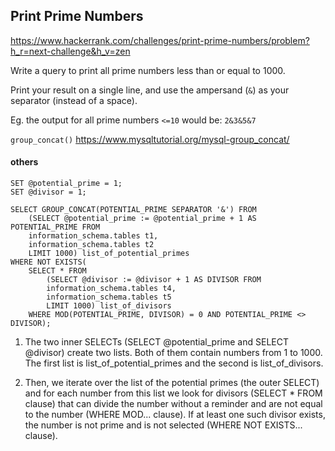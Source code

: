 ## Print Prime Numbers

https://www.hackerrank.com/challenges/print-prime-numbers/problem?h_r=next-challenge&h_v=zen

Write a query to print all prime numbers less than or equal to 1000. 

Print your result on a single line, and use the ampersand (`&`) as your separator (instead of a space).

Eg. the output for all prime numbers `<=10` would be: `2&3&5&7`


`group_concat()`
https://www.mysqltutorial.org/mysql-group_concat/


#### others
```mysql
SET @potential_prime = 1;
SET @divisor = 1;

SELECT GROUP_CONCAT(POTENTIAL_PRIME SEPARATOR '&') FROM
    (SELECT @potential_prime := @potential_prime + 1 AS POTENTIAL_PRIME FROM
    information_schema.tables t1,
    information_schema.tables t2
    LIMIT 1000) list_of_potential_primes
WHERE NOT EXISTS(
	SELECT * FROM
        (SELECT @divisor := @divisor + 1 AS DIVISOR FROM
	    information_schema.tables t4,
        information_schema.tables t5
	    LIMIT 1000) list_of_divisors
	WHERE MOD(POTENTIAL_PRIME, DIVISOR) = 0 AND POTENTIAL_PRIME <> DIVISOR);
  ```
1) The two inner SELECTs (SELECT @potential_prime and SELECT @divisor) create two lists. Both of them contain numbers from 1 to 1000. The first list is list_of_potential_primes and the second is list_of_divisors.

2) Then, we iterate over the list of the potential primes (the outer SELECT) and for each number from this list we look for divisors (SELECT * FROM clause) that can divide the number without a reminder and are not equal to the number (WHERE MOD... clause). If at least one such divisor exists, the number is not prime and is not selected (WHERE NOT EXISTS... clause).





